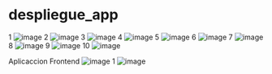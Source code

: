 # despliegue_app
1
![image](https://user-images.githubusercontent.com/91167267/211444544-5d9c322e-89f0-448b-8ede-4dc89729d03f.png)
2
![image](https://user-images.githubusercontent.com/91167267/211445137-1532782d-3ad4-4da8-b20f-64d94edaeaa3.png)
3
![image](https://user-images.githubusercontent.com/91167267/211445315-3238a610-65ff-4d9e-9cd6-989e8bdef6e7.png)
4
![image](https://user-images.githubusercontent.com/91167267/211445360-c108674d-b50b-491b-8f14-6cc7fd8e6f26.png)
5
![image](https://user-images.githubusercontent.com/91167267/211445402-a4cc1c28-3ef4-40ec-830c-8e8dff9c0d74.png)
6
![image](https://user-images.githubusercontent.com/91167267/211445736-c8925f8e-1f6f-4605-9000-4c6c45285862.png)
7
![image](https://user-images.githubusercontent.com/91167267/211445769-8e4f91e9-2c55-4fd4-90a9-3f3dd8b247c4.png)
8
![image](https://user-images.githubusercontent.com/91167267/211445872-f648dda6-2fbc-4b60-8d89-8ced9c7abba2.png)
9
![image](https://user-images.githubusercontent.com/91167267/211445984-4238714f-3545-4003-9a42-7053bbf2191a.png)
10
![image](https://user-images.githubusercontent.com/91167267/211446810-c599abb8-e892-4437-a690-43f9996fc822.png)

Aplicaccion Frontend
![image](https://user-images.githubusercontent.com/91167267/211446974-72d90a18-bff6-450a-9bda-604b772be263.png)
1
![image](https://user-images.githubusercontent.com/91167267/211447231-26017e2a-5535-4ed3-8625-597ecac3ebd3.png)
